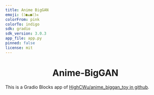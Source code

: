 ```yaml
---
title: Anime BigGAN
emoji: (ﾐ●ﻌ●ﾐ)ฅ
colorFrom: pink
colorTo: indigo
sdk: gradio
sdk_version: 3.0.3
app_file: app.py
pinned: false
license: mit
---
```


<center><h1>Anime-BigGAN</h1></center>
This is a Gradio Blocks app of <a href="https://github.com/HighCWu/anime_biggan_toy">HighCWu/anime_biggan_toy in github</a>.